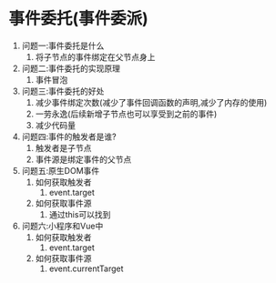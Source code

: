 # 事件委托(事件委派)

1. 问题一:事件委托是什么
   1. 将子节点的事件绑定在父节点身上
2. 问题二:事件委托的实现原理
   1. 事件冒泡
3. 问题三:事件委托的好处
   1. 减少事件绑定次数(减少了事件回调函数的声明,减少了内存的使用)
   2. 一劳永逸(后续新增子节点也可以享受到之前的事件)
   3. 减少代码量
4. 问题四:事件的触发者是谁?
   1. 触发者是子节点
   2. 事件源是绑定事件的父节点
5. 问题五:原生DOM事件
   1. 如何获取触发者
      1. event.target
   2. 如何获取事件源
      1. 通过this可以找到
6. 问题六:小程序和Vue中
   1. 如何获取触发者
      1. event.target
   2. 如何获取事件源
      1. event.currentTarget

